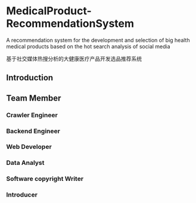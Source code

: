 # MedicalProduct-RecommendationSystem
A recommendation system for the development and selection of big health medical products based on the hot search analysis of social media

基于社交媒体热搜分析的大健康医疗产品开发选品推荐系统

## Introduction

## Team Member
### Crawler Engineer
### Backend Engineer
### Web Developer
### Data Analyst
### Software copyright Writer
### Introducer


